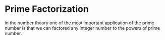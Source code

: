 # Prime Factorization
in the number theory one of the most important application of the prime number is that we can factored any integer number to the powers of prime number. 
